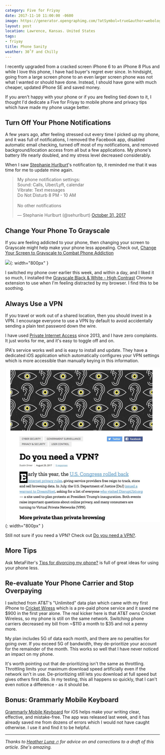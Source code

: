 ```yaml
---
category: Five for Friyay
date: 2017-11-10 11:00:00 -0600
image: https://generator.opengraphimg.com/?atSymbol=true&author=webology&authorSize=text-2xl&tags=friyay&title=Phone+Sanity
layout: post
location: Lawrence, Kansas. United States
tags:
- friyay
title: Phone Sanity
weather: 30˚F and Chilly
---
```


I recently upgraded from a cracked screen iPhone 6 to an iPhone 8 Plus and while I love this phone, I have had buyer's regret ever since. In hindsight, going from a large screen phone to an even larger screen phone was not what I wanted or should have done. Instead, I should have gone with much cheaper, updated iPhone SE and saved money. 

If you aren't happy with your phone or if you are feeling tied down to it, I thought I'd dedicate a Five for Friyay to mobile phone and privacy tips which have made my phone usage better.

## Turn Off Your Phone Notifications

A few years ago, after feeling stressed out every time I picked up my phone, and it was full of notifications, I removed the Facebook app, disabled automatic email checking, turned off most of my notifications, and removed background/location access from all but a few applications. My phone's battery life nearly doubled, and my stress level decreased considerably.

When I saw [Stephanie Hurlburt](https://twitter.com/sehurlburt)'s notification tip, it reminded me that it was time for me to update mine again.

<blockquote class="twitter-tweet" data-lang="en"><p lang="en" dir="ltr">My phone notification settings:<br>Sound: Calls, Uber/Lyft, calendar<br>Vibrate: Text messages<br>Do Not Disturb 8 PM - 10 AM<br><br>No other notifications</p>&mdash; Stephanie Hurlburt (@sehurlburt) <a href="https://twitter.com/sehurlburt/status/925178516315897856?ref_src=twsrc%5Etfw">October 31, 2017</a></blockquote>
<script async src="https://platform.twitter.com/widgets.js" charset="utf-8"></script>

## Change Your Phone To Grayscale

If you are feeling addicted to your phone, then changing your screen to Grayscale might help make your phone less appealing. Check out, [Change Your Screen to Grayscale to Combat Phone Addiction](https://lifehacker.com/change-your-screen-to-grayscale-to-combat-phone-addicti-1795821843)

![](https://i.kinja-img.com/gawker-media/image/upload/otlj3klxgbw5o1emyge1.jpg){: width="800px" }

I switched my phone over earlier this week, and within a day, and I liked it so much, I installed the [Grayscale Black & White - High Contrast](https://chrome.google.com/webstore/detail/grayscale-black-white-hig/cjimlckjgclgboeebpjlipmokolejppk) Chrome extension to use when I'm feeling distracted by my browser. I find this to be soothing. 

## Always Use a VPN

If you travel or work out of a shared location, then you should invest in a VPN. I encourage everyone to use a VPN by default to avoid accidentally sending a plain text password down the wire. 

I have used [Private Internet Access](https://www.privateinternetaccess.com/) since 2013, and I have zero complaints. It just works for me, and it's easy to toggle off and on. 

IPA's service works well and is easy to install and update. They have a dedicated iOS application which automatically configures your VPN settings which is more accessible than manually keying in this information.

![](/assets/images/posts/friyay-phone-sanity/mozilla-vpn.jpg){: width="800px" }

Still not sure if you need a VPN? Check out [Do you need a VPN?](https://blog.mozilla.org/internetcitizen/2017/08/29/do-you-need-a-vpn/).

## More Tips

Ask MetaFilter's [Tips for divorcing my phone?](http://ask.metafilter.com/303818/Tips-for-divorcing-my-phone) is full of great ideas for using your phone less. 

## Re-evaluate Your Phone Carrier and Stop Overpaying

I switched from AT&T's "Unlimited" data plan which came with my first iPhone to [Cricket Wiress](https://www.cricketwireless.com/) which is a pre-paid phone service and it saved me $900 in the first year alone. The real kicker here is that AT&T owns Cricket Wireless, so my phone is still on the same network. Switching phone carriers decreased my bill from ~$110 a month to $35 and not a penny more.

My plan includes 5G of data each month, and there are no penalties for going over. If you exceed 5G of bandwidth, they de-prioritize your account for the remainder of the month. This works so well that I have never noticed an impact on my phone. 

It's worth pointing out that de-prioritizing isn't the same as throttling. Throttling limits your maximum download speed artificially even if the network isn't in use. De-prioritizing still lets you download at full speed but gives others first dibs. In my testing, this all happens so quickly, that I can't even notice a difference - as it should be.

## Bonus: Grammarly Mobile Keyboard

[Grammarly Mobile Keyboard](https://www.grammarly.com/blog/grammarly-mobile-keyboard/) for iOS helps make your writing clear, effective, and mistake-free. The app was released last week, and it has already saved me from dozens of errors which I would not have caught otherwise. I use it and find it to be helpful.

----

*Thanks to [Heather Luna :fire:](https://twitter.com/h34th3r329) for advice on and corrections to a draft of this article. She's amazing.*